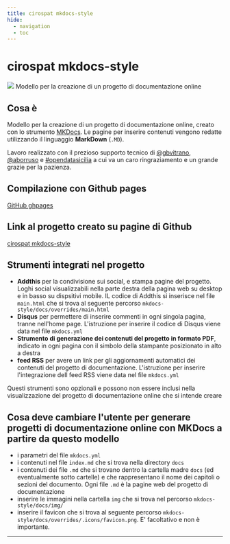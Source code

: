 ```yaml
---
title: cirospat mkdocs-style 
hide:
  - navigation
  - toc
---
```


# cirospat mkdocs-style
![](https://raw.githubusercontent.com/cirospat/mkdocs-style/main/docs/img/logo2.png)
Modello per la creazione di un progetto di documentazione online




## Cosa è
Modello per la creazione di un progetto di documentazione online, creato con lo strumento [MKDocs](https://squidfunk.github.io/mkdocs-material/). Le pagine per inserire contenuti vengono redatte utilizzando il linguaggio **MarkDown** (`.MD`).

Lavoro realizzato con il prezioso supporto tecnico di [@gbvitrano](https://github.com/gbvitrano), [@aborruso](https://github.com/aborruso) e [#opendatasicilia](https://github.com/opendatasicilia) a cui va un caro ringraziamento e un grande grazie per la pazienza.


## Compilazione con Github pages
[GitHub ghpages](https://squidfunk.github.io/mkdocs-material/publishing-your-site/#with-github-actions) 


## Link al progetto creato su pagine di Github
[cirospat mkdocs-style](https://cirospat.github.io/mkdocs-style/)


## Strumenti integrati nel progetto
- **Addthis** per la condivisione sui social, e stampa pagine del progetto. Loghi social visualizzabili nella parte destra della pagina web su desktop e in basso su dispsitivi mobile. IL codice di Addthis si inserisce nel file `main.html` che si trova al seguente percorso `mkdocs-style/docs/overrides/main.html`
- **Disqus** per permettere di inserire commenti in ogni singola pagina, tranne nell'home page. L'istruzione per inserire il codice di Disqus viene data nel file `mkdocs.yml` 
- **Strumento di generazione dei contenuti del progetto in formato PDF**, indicato in ogni pagina con il simbolo della stampante posizionato in alto a destra
- **feed RSS** per avere un link per gli aggiornamenti automatici dei contenuti del progetto di documentazione. L'istruzione per inserire l'integrazione dell feed RSS viene data nel file `mkdocs.yml`

Questi strumenti sono opzionali e possono non essere inclusi nella visualizzazione del progetto di documentazione online che si intende creare

## Cosa deve cambiare l'utente per generare progetti di documentazione online con MKDocs a partire da questo modello
- i parametri del file `mkdocs.yml`
- i contenuti nel file `index.md` che si trova nella directory `docs`
- i contenuti dei file `.md` che si trovano dentro la cartella madre `docs` (ed eventualmente sotto cartelle) e che rappresentano il nome dei capitoli o sezioni del documento. Ogni file `.md` è la pagine web del progetto di documentazione
- inserire le immagini nella cartella `img` che si trova nel percorso `mkdocs-style/docs/img/`
- inserire il favicon che si trova al seguente percorso `mkdocs-style/docs/overrides/.icons/favicon.png`. E' facoltativo e non è importante.

---
